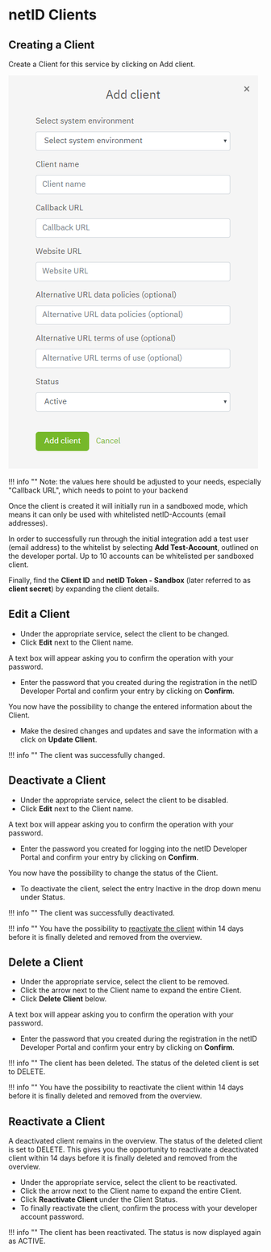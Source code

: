# netID Clients

## Creating a Client 

Create a Client for this service by clicking on Add client.

![netid](../../images/devportal/netid_dev_portal_add_client.png)

!!! info ""
    Note: the values here should be adjusted to your needs, especially "Callback URL", which needs to point to your backend

Once the client is created it will initially run in a sandboxed mode, which means it can only be used with whitelisted netID-Accounts (email addresses).

In order to successfully run through the initial integration add a test user (email address) to the whitelist by selecting **Add Test-Account**, 
outlined on the developer portal. Up to 10 accounts can be whitelisted per sandboxed client.

Finally, find the **Client ID** and **netID Token - Sandbox** (later referred to as **client secret**) by expanding the client details. 

## Edit a Client

- Under the appropriate service, select the client to be changed.
- Click **Edit** next to the Client name.

A text box will appear asking you to confirm the operation with your password.

- Enter the password that you created during the registration in the netID Developer Portal and confirm your entry by clicking on **Confirm**.
   
You now have the possibility to change the entered information about the Client.

- Make the desired changes and updates and save the information with a click on **Update Client**.

!!! info ""
    The client was successfully changed.

## Deactivate a Client

- Under the appropriate service, select the client to be disabled.
- Click **Edit** next to the Client name.

A text box will appear asking you to confirm the operation with your password.

- Enter the password you created for logging into the netID Developer Portal and confirm your entry by clicking on **Confirm**.

You now have the possibility to change the status of the Client.

- To deactivate the client, select the entry Inactive in the drop down menu under Status.

!!! info ""
    The client was successfully deactivated.

!!! info ""
    You have the possibility to [reactivate the client](#reactivate-a-client) within 14 days before it is finally deleted and removed from the overview.

## Delete a Client

- Under the appropriate service, select the client to be removed.
- Click the arrow next to the Client name to expand the entire Client.
- Click **Delete Client** below.

A text box will appear asking you to confirm the operation with your password.

- Enter the password that you created during the registration in the netID Developer Portal and confirm your entry by clicking on **Confirm**.

!!! info ""
    The client has been deleted. The status of the deleted client is set to DELETE.

!!! info ""
    You have the possibility to reactivate the client within 14 days before it is finally deleted and removed from the overview.

## Reactivate a Client

A deactivated client remains in the overview. The status of the deleted client is set to DELETE. This gives you the opportunity to reactivate a deactivated client within 14 days before it is finally deleted and removed from the overview.

- Under the appropriate service, select the client to be reactivated.
- Click the arrow next to the Client name to expand the entire Client.
- Click **Reactivate Client** under the Client Status.
- To finally reactivate the client, confirm the process with your developer account password.

!!! info ""
    The client has been reactivated. The status is now displayed again as ACTIVE.